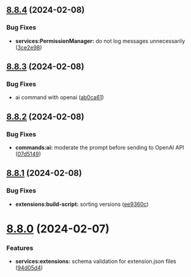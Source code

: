 ## [8.8.4](https://github.com/onesoft-sudo/sudobot/compare/v8.8.3...v8.8.4) (2024-02-08)


### Bug Fixes

* **services:PermissionManager:** do not log messages unnecessarily ([3ce2e98](https://github.com/onesoft-sudo/sudobot/commit/3ce2e98546875d3e2cb10879bf3de14eabe81b19))



## [8.8.3](https://github.com/onesoft-sudo/sudobot/compare/v8.8.2...v8.8.3) (2024-02-08)


### Bug Fixes

* ai command with openai ([ab0ca61](https://github.com/onesoft-sudo/sudobot/commit/ab0ca612d9d8e498702355e15a6da15abc7e8cec))



## [8.8.2](https://github.com/onesoft-sudo/sudobot/compare/v8.8.1...v8.8.2) (2024-02-08)


### Bug Fixes

* **commands:ai:** moderate the prompt before sending to OpenAI API ([07d5149](https://github.com/onesoft-sudo/sudobot/commit/07d5149fb790039f371eef1251fef4239de8f668))



## [8.8.1](https://github.com/onesoft-sudo/sudobot/compare/v8.8.0...v8.8.1) (2024-02-08)


### Bug Fixes

* **extensions:build-script:** sorting versions ([ee9360c](https://github.com/onesoft-sudo/sudobot/commit/ee9360cdbc1d014c8b442248965f2e15b265d7a1))



# [8.8.0](https://github.com/onesoft-sudo/sudobot/compare/v8.7.0...v8.8.0) (2024-02-07)


### Features

* **services:extensions:** schema validation for extension.json files ([94d05d4](https://github.com/onesoft-sudo/sudobot/commit/94d05d4db7c0d223680a47c8bb3dfc7f82350a12))



